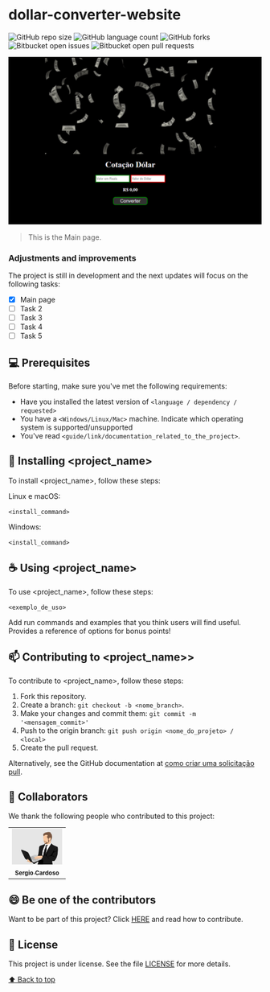 # dollar-converter-website

<!---Esses são exemplos. Veja https://shields.io para outras pessoas ou para personalizar este conjunto de escudos. Você pode querer incluir dependências, status do projeto e informações de licença aqui--->

![GitHub repo size](https://img.shields.io/github/repo-size/iuricode/README-template?style=for-the-badge)
![GitHub language count](https://img.shields.io/github/languages/count/iuricode/README-template?style=for-the-badge)
![GitHub forks](https://img.shields.io/github/forks/iuricode/README-template?style=for-the-badge)
![Bitbucket open issues](https://img.shields.io/bitbucket/issues/iuricode/README-template?style=for-the-badge)
![Bitbucket open pull requests](https://img.shields.io/bitbucket/pr-raw/iuricode/README-template?style=for-the-badge)

<img src="/img/imagem-site.png" alt="imagem página principal">

> This is the Main page.

### Adjustments and improvements

The project is still in development and the next updates will focus on the following tasks:

- [x] Main page
- [ ] Task 2
- [ ] Task 3
- [ ] Task 4
- [ ] Task 5

## 💻 Prerequisites

Before starting, make sure you've met the following requirements:
<!---Estes são apenas requisitos de exemplo. Adicionar, duplicar ou remover conforme necessário--->
* Have you installed the latest version of `<language / dependency / requested>`
* You have a `<Windows/Linux/Mac>` machine. Indicate which operating system is supported/unsupported
* You've read `<guide/link/documentation_related_to_the_project>`.

## 🚀 Installing <project_name>

To install <project_name>, follow these steps:

Linux e macOS:
```
<install_command>
```

Windows:
```
<install_command>
```

## ☕ Using <project_name>

To use <project_name>, follow these steps:

```
<exemplo_de_uso>
```


Add run commands and examples that you think users will find useful. Provides a reference of options for bonus points!

## 📫 Contributing to <project_name>>
<!---Se o seu README for longo ou se você tiver algum processo ou etapas específicas que deseja que os contribuidores sigam, considere a criação de um arquivo CONTRIBUTING.md separado--->
To contribute to <project_name>, follow these steps:

1. Fork this repository.
2. Create a branch: `git checkout -b <nome_branch>`.
3. Make your changes and commit them: `git commit -m '<mensagem_commit>'`
4. Push to the origin branch: `git push origin <nome_do_projeto> / <local>`
5. Create the pull request.

Alternatively, see the GitHub documentation at [como criar uma solicitação pull](https://help.github.com/en/github/collaborating-with-issues-and-pull-requests/creating-a-pull-request).

## 🤝 Collaborators

We thank the following people who contributed to this project:

<table>
  <tr>
    <td align="center">
      <a href="#">
        <img src="/img/sergio-cartoon.png" width="100px;" alt="Cartoom Sergio"/><br>
        <sub>
          <b>Sergio Cardoso</b>
        </sub>
      </a>
    </td>
    </td>
  </tr>
</table>


## 😄 Be one of the contributors<br>

Want to be part of this project? Click [HERE](CONTRIBUTING.md) and read how to contribute.

## 📝 License

This project is under license. See the file [LICENSE](LICENSE.md) for more details.

[⬆ Back to top](#dollar-converter-website)<br>